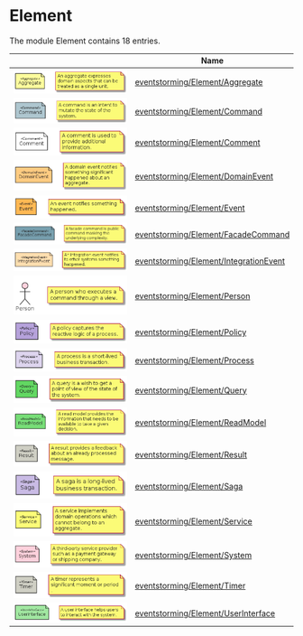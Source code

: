 # Element

The module Element contains 18 entries.



| |Name|
|:---:|---|
|![Aggregate](../eventstorming/Element/Aggregate.element.local.png)|[eventstorming/Element/Aggregate](../eventstorming/Element/Aggregate.md)
|![Command](../eventstorming/Element/Command.element.local.png)|[eventstorming/Element/Command](../eventstorming/Element/Command.md)
|![Comment](../eventstorming/Element/Comment.element.local.png)|[eventstorming/Element/Comment](../eventstorming/Element/Comment.md)
|![DomainEvent](../eventstorming/Element/DomainEvent.element.local.png)|[eventstorming/Element/DomainEvent](../eventstorming/Element/DomainEvent.md)
|![Event](../eventstorming/Element/Event.element.local.png)|[eventstorming/Element/Event](../eventstorming/Element/Event.md)
|![FacadeCommand](../eventstorming/Element/FacadeCommand.element.local.png)|[eventstorming/Element/FacadeCommand](../eventstorming/Element/FacadeCommand.md)
|![IntegrationEvent](../eventstorming/Element/IntegrationEvent.element.local.png)|[eventstorming/Element/IntegrationEvent](../eventstorming/Element/IntegrationEvent.md)
|![Person](../eventstorming/Element/Person.element.local.png)|[eventstorming/Element/Person](../eventstorming/Element/Person.md)
|![Policy](../eventstorming/Element/Policy.element.local.png)|[eventstorming/Element/Policy](../eventstorming/Element/Policy.md)
|![Process](../eventstorming/Element/Process.element.local.png)|[eventstorming/Element/Process](../eventstorming/Element/Process.md)
|![Query](../eventstorming/Element/Query.element.local.png)|[eventstorming/Element/Query](../eventstorming/Element/Query.md)
|![ReadModel](../eventstorming/Element/ReadModel.element.local.png)|[eventstorming/Element/ReadModel](../eventstorming/Element/ReadModel.md)
|![Result](../eventstorming/Element/Result.element.local.png)|[eventstorming/Element/Result](../eventstorming/Element/Result.md)
|![Saga](../eventstorming/Element/Saga.element.local.png)|[eventstorming/Element/Saga](../eventstorming/Element/Saga.md)
|![Service](../eventstorming/Element/Service.element.local.png)|[eventstorming/Element/Service](../eventstorming/Element/Service.md)
|![System](../eventstorming/Element/System.element.local.png)|[eventstorming/Element/System](../eventstorming/Element/System.md)
|![Timer](../eventstorming/Element/Timer.element.local.png)|[eventstorming/Element/Timer](../eventstorming/Element/Timer.md)
|![UserInterface](../eventstorming/Element/UserInterface.element.local.png)|[eventstorming/Element/UserInterface](../eventstorming/Element/UserInterface.md)

